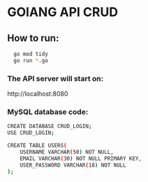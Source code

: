 # GOlANG API CRUD

## How to run:
```sh
  go mod tidy
  go run *.go
```

### The API server will start on: 
http://localhost:8080

### MySQL database code:
```sh
CREATE DATABASE CRUD_LOGIN;
USE CRUD_LOGIN;

CREATE TABLE USERS(
	USERNAME VARCHAR(50) NOT NULL,
    EMAIL VARCHAR(30) NOT NULL PRIMARY KEY,
    USER_PASSWORD VARCHAR(18) NOT NULL
);
```
